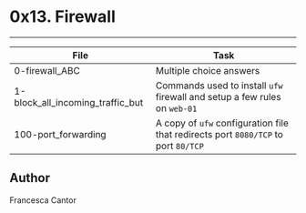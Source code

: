 # 0x13. Firewall

---
File | Task
---|---
0-firewall_ABC | Multiple choice answers
1-block_all_incoming_traffic_but | Commands used to install ```ufw``` firewall and setup a few rules on ```web-01```
100-port_forwarding | A copy of ```ufw``` configuration file that redirects port ```8080/TCP``` to port ```80/TCP```

## Author
Francesca Cantor